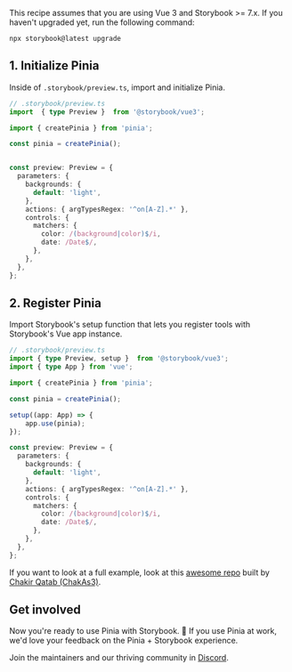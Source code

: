 <Callout variant="neutral" icon="ℹ️" title="Prerequisites">

This recipe assumes that you are using Vue 3 and Storybook >= 7.x. If you haven't upgraded yet, run the following command:

```shell
npx storybook@latest upgrade
```

</Callout>

## 1. Initialize Pinia

Inside of `.storybook/preview.ts`, import and initialize Pinia.

```ts
// .storybook/preview.ts
import  { type Preview }  from '@storybook/vue3';

import { createPinia } from 'pinia';

const pinia = createPinia();


const preview: Preview = {
  parameters: {
    backgrounds: {
      default: 'light',
    },
    actions: { argTypesRegex: '^on[A-Z].*' },
    controls: {
      matchers: {
        color: /(background|color)$/i,
        date: /Date$/,
      },
    },
  },
};
```

## 2. Register Pinia

Import Storybook's setup function that lets you register tools with Storybook's Vue app instance.

```ts
// .storybook/preview.ts
import { type Preview, setup }  from '@storybook/vue3';
import { type App } from 'vue';

import { createPinia } from 'pinia';

const pinia = createPinia();

setup((app: App) => {
    app.use(pinia);
});

const preview: Preview = {
  parameters: {
    backgrounds: {
      default: 'light',
    },
    actions: { argTypesRegex: '^on[A-Z].*' },
    controls: {
      matchers: {
        color: /(background|color)$/i,
        date: /Date$/,
      },
    },
  },
};
```

<Callout variant="info" icon="💡" title="Need an example?">

If you want to look at a full example, look at this [awesome repo](https://github.com/chakAs3/vue3-pinia-storybook/tree/main) built by [Chakir Qatab (ChakAs3)](https://github.com/chakAs3).

</Callout>

## Get involved

Now you're ready to use Pinia with Storybook. 🎉 If you use Pinia at work, we'd love your feedback on the Pinia + Storybook experience.

Join the maintainers and our thriving community in [Discord](https://discord.gg/storybook).
